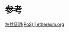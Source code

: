 
# 参考
[权益证明(PoS) | ethereum.org](https://ethereum.org/zh/developers/docs/consensus-mechanisms/pos/)
